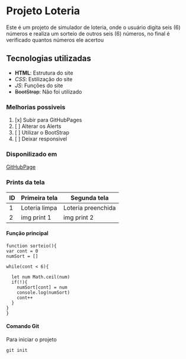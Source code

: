 # Projeto Loteria 
Este é um projeto de simulador de loteria, onde o usuário digita seis (6) números e realiza um sorteio de outros seis (6) números, no final é verificado 
quantos números ele acertou

## Tecnologias utilizadas
- **HTML**: Estrutura do site
- _CSS_: Estilização do site
- *_JS_*: Funções do site 
- ~~BootStrap~~: Não foi utilizado

### Melhorias possiveis 
1. [x] Subir para GitHubPages
2. [ ] Alterar os Alerts
3. [ ] Utilizar o BootStrap
4. [ ] Deixar responsivel

### Disponilizado em 
[GitHubPage](https://raielyzanatta.github.io/Simulador_de_loteria_2022/)

### Prints da tela

| ID | Primeira tela | Segunda tela |
|----|---------------|--------------|
|  1 | Loteria limpa | Loteria preenchida | 
|  2 | img print 1 | img print 2 |

#### Função principal 
```js:
function sorteio(){
var cont = 0
numSort = []

while(cont < 6){

  let num Math.ceil(num)
  if(!){
    numSort[cont] = num
    console.log(numSort)
    cont++
  }
}
}
```

#### Comando Git 
Para iniciar o projeto 
```bash:
git init
```
